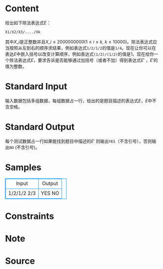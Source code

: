 
# Content

给出如下除法表达式$E$：
```
X1/X2/X3/..../Xk
```

其中$X\_i$是正整数并且$X\_i\le 2 000 000 000$($1\le i\le k$, $k\le 10 000$)。除法表达式应当按照从左到右的顺序求结果，例如表达式`1/2/1/2`的值是`1/4`。现在让你可以在表达$E$中嵌入括号以改变计算顺序，例如表达式`(1/2)/(1/2)`的值是$1$。现在给你一个除法表达式$E$，要求告诉是否能够通过加括号（或者不加）得到表达式$E'$ ，$E'$的值为整数。

# Standard Input

输入数据包括多组数据，每组数据占一行，给出的是题目描述的表达式$E$，$E$中不含空格。

# Standard Output

每个测试数据占一行如果能找到题目中描述的$E'$ 则输出`YES`（不含引号），否则输出`NO` (不含引号)。

# Samples

<style>
        table,table tr th, table tr td { border:1px solid #0094ff; }
        table { width: 200px; min-height: 25px; line-height: 25px; text-align: center; border-collapse: collapse;}   
    </style>
<table>
	<tr>
		<td>Input</td>
		<td>Output</td>
	</tr>
<tr><td>1/2/1/2
2/3</td><td>YES
NO</td></tr></table>


# Constraints



# Note



# Source


